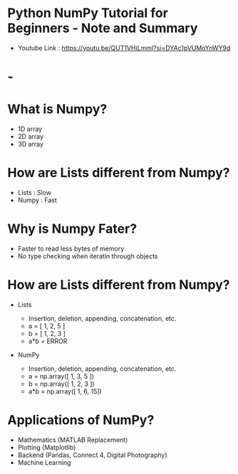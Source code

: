 # Python NumPy Tutorial for Beginners - Note and Summary
- Youtube Link : https://youtu.be/QUT1VHiLmmI?si=DYAc1pVUMoYnWY9d


# -  


# What is Numpy?

- 1D array
- 2D array
- 3D array

# How are Lists different from Numpy?

- Lists : Slow
- Numpy : Fast

# Why is Numpy Fater?
- Faster to read less bytes of memory
- No type checking when iteratin through objects

# How are Lists different from Numpy?
- Lists
  - Insertion, deletion, appending, concatenation, etc.
  - a = [ 1, 2, 5 ]
  - b = [ 1, 2, 3 ]
  - a*b = ERROR

- NumPy
  - Insertion, deletion, appending, concatenation, etc.
  - a = np.array([ 1, 3, 5 ])
  - b = np.array([ 1, 2, 3 ])
  - a*b = np.array([ 1, 6, 15])

# Applications of NumPy?
  - Mathematics (MATLAB Replacement)
  - Plotting (Matplotlib)
  - Backend (Pandas, Connect 4, Digital Photography)
  - Machine Learning
  
